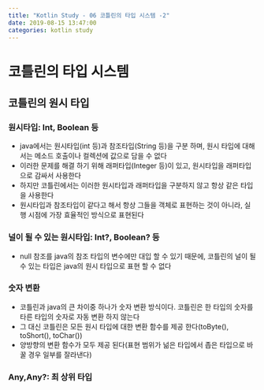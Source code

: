 ```yaml
---
title: "Kotlin Study - 06 코틀린의 타입 시스템 -2"
date: 2019-08-15 13:47:00 
categories: kotlin study
---
```


# 코틀린의 타입 시스템

## 코틀린의 원시 타입

### 원시타입: Int, Boolean 등
* java에서는 원시타입(int 등)과 참조타입(String 등)을 구분 하며, 원시 타입에 대해서는 메소드 호출이나 컬렉션에 값으로 담을 수 없다
* 이러한 문제를 해결 하기 위해 래퍼타입(Integer 등)이 있고, 원시타입을 래퍼타입으로 감싸서 사용한다
* 하지만 코틀린에서는 이러한 원시타입과 래퍼타입을 구분하지 않고 항상 같은 타입을 사용한다
* 원시타입과 참조타입이 같다고 해서 항상 그들을 객체로 표현하는 것이 아니라, 실행 시점에 가장 효율적인 방식으로 표현된다

### 널이 될 수 있는 원시타입: Int?, Boolean? 등
* null 참조를 java의 참조 타입의 변수에만 대입 할 수 있기 때문에, 코틀린의 널이 될수 있는 타입은 java의 원시 타입으로 표현 할 수 없다

### 숫자 변환
* 코틀린과 java의 큰 차이중 하나가 숫자 변환 방식이다. 코틀린은 한 타입의 숫자를 타른 타입의 숫자로 자동 변환 하지 않는다
* 그 대신 코틀린은 모든 원시 타입에 대한 변환 함수를 제공 한다(toByte(), toShort(), toChar())
* 양방향의 변환 함수가 모두 제공 된다(표현 범위가 넒은 타입에서 좁은 타입으로 바꿀 경우 일부를 잘라낸다)

### Any,Any?: 최 상위 타입

